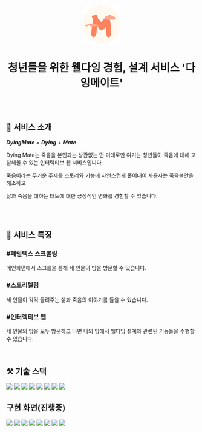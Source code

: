 <div align="center">
  <img src="./public/favicon.png" width="100px" alt="logo"/>
  <br>

  # 청년들을 위한 웰다잉 경험, 설계 서비스 '다잉메이트'

  <br>
</div>


  <br>

## 🌙 서비스 소개

***DyingMate** = **Dying** + **Mate***


Dying  Mate는 죽음을 본인과는 상관없는 먼 미래로만 여기는 청년들이 죽음에 대해 고찰해볼 수 있는 인터랙티브 웹 서비스입니다. 

죽음이라는 무거운 주제를 스토리와 기능에 자연스럽게 풀어내어 사용자는 죽음불안을 해소하고 

삶과 죽음을 대하는 태도에 대한 긍정적인 변화를 경험할 수 있습니다.

<br>
<br>



## 🎇 서비스 특징

### #페럴렉스 스크롤링
메인화면에서 스크롤을 통해 세 인물의 방을 방문할 수 있습니다.
### #스토리텔링
세 인물이 각각 들려주는 삶과 죽음의 이야기를 들을 수 있습니다.
### #인터렉티브 웹
세 인물의 방을 모두 방문하고 나면 나의 방에서 웰다잉 설계와 관련된 기능들을 수행할 수 있습니다.

<br>

## ⚒️ 기술 스택
<img src="https://img.shields.io/badge/yarn-2C8EBB?style=for-the-badge&logo=yarn&logoColor=white">
<img src="https://img.shields.io/badge/JavaScript-F7DF1E?style=for-the-badge&logo=javascript&logoColor=black">
<img src="https://img.shields.io/badge/React-61DAFB?style=for-the-badge&logo=React&logoColor=white">
<img src="https://img.shields.io/badge/React_Router-CA4245?style=for-the-badge&logo=react-router&logoColor=white">
<img src="https://img.shields.io/badge/threejs-black?style=for-the-badge&logo=three.js&logoColor=white">
<img src="https://img.shields.io/badge/styled%20components-DB7093?style=for-the-badge&logo=styled-components&logoColor=white">
<img src="https://img.shields.io/badge/GitHub-181717?style=for-the-badge&logo=GitHub&logoColor=white">
<img src="https://img.shields.io/badge/netlify-%23000000.svg?style=for-the-badge&logo=netlify&logoColor=#00C7B7">


<br>

## 구현 화면(진행중)

<img src="https://github.com/Dying-Mate/dyingmate-frontend/assets/68267094/a799edbf-d730-44cb-9440-7803db89b71b">

<img src="https://github.com/Dying-Mate/dyingmate-frontend/assets/68267094/e0e8e14c-3592-4222-b81e-ec1c4b38f13d">

<img src="https://github.com/Dying-Mate/dyingmate-frontend/assets/68267094/a9dbecf5-46da-40ba-868e-8563b363251b">

<img src="https://github.com/Dying-Mate/dyingmate-frontend/assets/68267094/0d8830d8-5086-4ec0-9664-501b9e423523">

<img src="https://github.com/Dying-Mate/dyingmate-frontend/assets/68267094/723e03e6-49a1-424a-b070-accc6182e8a3">

<img src="https://github.com/Dying-Mate/dyingmate-frontend/assets/68267094/ae476890-c8a1-48ef-9697-afa159848adb">

<img src="https://github.com/Dying-Mate/dyingmate-frontend/assets/68267094/001f041c-fac3-4f72-9a03-764a4d364baf">

<img src="https://github.com/Dying-Mate/dyingmate-frontend/assets/68267094/8c024919-0099-4277-94bc-f0c1a0e2101c">





